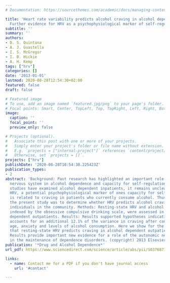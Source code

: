 ```yaml
---
# Documentation: https://sourcethemes.com/academic/docs/managing-content/

title: 'Heart rate variability predicts alcohol craving in alcohol dependent outpatients:
  Further evidence for HRV as a psychophysiological marker of self-regulation'
subtitle: ''
summary: ''
authors:
- D. S. Quintana
- A. J. Guastella
- I. S. McGregor
- I. B. Hickie
- A. H. Kemp
tags: ["hrv"]
categories: []
date: '2013-01-01'
lastmod: 2020-08-28T12:54:30+02:00
featured: false
draft: false

# Featured image
# To use, add an image named `featured.jpg/png` to your page's folder.
# Focal points: Smart, Center, TopLeft, Top, TopRight, Left, Right, BottomLeft, Bottom, BottomRight.
image:
  caption: ''
  focal_point: ''
  preview_only: false

# Projects (optional).
#   Associate this post with one or more of your projects.
#   Simply enter your project's folder or file name without extension.
#   E.g. `projects = ["internal-project"]` references `content/project/deep-learning/index.md`.
#   Otherwise, set `projects = []`.
projects: ["hrv"]
publishDate: '2020-08-28T10:54:30.225423Z'
publication_types:
- 2
abstract: 'Background: Past research has highlighted an important role of the autonomic
  nervous system in alcohol dependence and capacity for self-regulation. While previous
  studies have examined alcohol dependent inpatients, it remains unclear whether resting-state
  HRV, a potential psychophysiological marker of ones capacity for self-regulation,
  is related to craving in patients who currently consume alcohol. Thus, the aim of
  the present study was to determine whether HRV predicts alcohol craving in dependent
  individuals in the community. Methods: Resting-state HRV and alcohol craving, as
  indexed by the obsessive compulsive drinking scale, were assessed in 26 alcohol
  dependent outpatients. Results: Results supported hypotheses indicating that HRV
  accounts for an additional 12.1% of the variance in craving after controlling for
  age, anxiety and levels of alcohol consumption. Here we show for the first time
  that resting-state HRV predicts craving in alcohol dependent outpatients. Conclusion:
  Results provide important new evidence for a role of the autonomic nervous system
  in the maintenance of dependence disorders. (copyright) 2013 Elsevier Ireland Ltd.'
publication: '*Drug and Alcohol Dependence*'
url_pdf: https://www.sciencedirect.com/science/article/abs/pii/S0376871613000847

links:
  - name: Contact me for a PDF if you don't have journal access
    url: '#contact'

---
```

